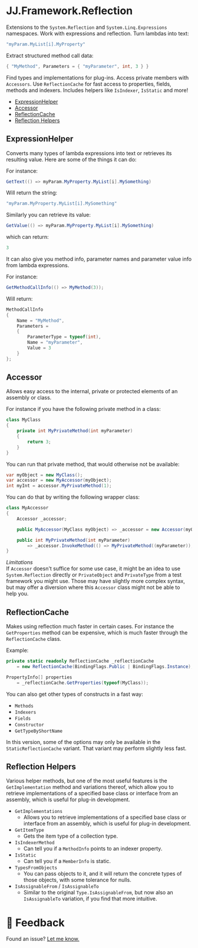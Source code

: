 JJ.Framework.Reflection
=======================

Extensions to the `System.Reflection` and `System.Linq.Expressions` namespaces. Work with expressions and reflection. Turn lambdas into text:

```cs
"myParam.MyList[i].MyProperty"
```

Extract structured method call data:

```cs
{ "MyMethod", Parameters = { "myParameter", int, 3 } }
```

Find types and implementations for plug-ins. Access private members with `Accessors`. Use `ReflectionCache` for fast access to properties, fields, methods and indexers. Includes helpers like `IsIndexer`, `IsStatic` and more!

- [ExpressionHelper](#expressionhelper)
- [Accessor](#accessor)
- [ReflectionCache](#reflectioncache)
- [Reflection Helpers](#reflection-helpers)


ExpressionHelper
----------------

Converts many types of lambda expressions into text or retrieves its resulting value. Here are some of the things it can do:

For instance:

```cs
GetText(() => myParam.MyProperty.MyList[i].MySomething)
```

Will return the string:

```cs
"myParam.MyProperty.MyList[i].MySomething"
```

Similarly you can retrieve its value:

```cs
GetValue(() => myParam.MyProperty.MyList[i].MySomething)
```

which can return:

```cs
3
```

It can also give you method info, parameter names and parameter value info from lambda expressions.

For instance:

```cs
GetMethodCallInfo(() => MyMethod(3));
```

Will return:

```cs
MethodCallInfo
{
    Name = "MyMethod",
    Parameters = 
    {
        ParameterType = typeof(int),
        Name = "myParameter",
        Value = 3
    }
};
```


Accessor
--------

Allows easy access to the internal, private or protected elements of an assembly or class.

For instance if you have the following private method in a class:

```cs
class MyClass
{
    private int MyPrivateMethod(int myParameter)
    {
        return 3;
    }
}
```

You can run that private method, that would otherwise not be available:

```cs
var myObject = new MyClass();
var accessor = new MyAccessor(myObject);
int myInt = accessor.MyPrivateMethod(1);
```

You can do that by writing the following wrapper class:

```cs
class MyAccessor
{
    Accessor _accessor;

    public MyAccessor(MyClass myObject) => _accessor = new Accessor(myObject);

    public int MyPrivateMethod(int myParameter) 
        => _accessor.InvokeMethod(() => MyPrivateMethod((myParameter));
}
```

*Limitations*  
If `Accessor` doesn't suffice for some use case, it might be an idea to use `System.Reflection` directly or `PrivateObject` and `PrivateType` from a test framework you might use. Those may have slightly more complex syntax, but may offer a diversion where this `Accessor` class might not be able to help you.


ReflectionCache
---------------

Makes using reflection much faster in certain cases. For instance the `GetProperties` method can be expensive, which is much faster through the `ReflectionCache` class.

Example:

```cs
private static readonly ReflectionCache _reflectionCache 
    = new ReflectionCache(BindingFlags.Public | BindingFlags.Instance);

PropertyInfo[] properties 
    = _reflectionCache.GetProperties(typeof(MyClass));
```

You can also get other types of constructs in a fast way:

* `Methods`
* `Indexers`
* `Fields`
* `Constructor`
* `GetTypeByShortName`

In this version, some of the options may only be available in the `StaticReflectionCache` variant. That variant may perform slightly less fast.

Reflection Helpers
------------------

Various helper methods, but one of the most useful features is the `GetImplementation` method and variations thereof, which allow you to retrieve implementations of a specified base class or interface from an assembly, which is useful for plug-in development.

* `GetImplementations`
    * Allows you to retrieve implementations of a specified base class or interface from an assembly, which is useful for plug-in development.
* `GetItemType`
    * Gets the item type of a collection type.
* `IsIndexerMethod`
    * Can tell you if a `MethodInfo` points to an indexer property.
* `IsStatic`
    * Can tell you if a `MemberInfo` is static.
* `TypesFromObjects`
    * You can pass objects to it, and it will return the concrete types of those objects, with some tolerance for nulls.
* `IsAssignableFrom` / `IsAssignableTo`
    * Similar to the original `Type.IsAssignableFrom`, but now also an `IsAssignableTo` variation, if you find that more intuitive.

💬 Feedback
============

Found an issue? [Let me know.](https://jjvanzon.github.io/#-how-to-reach-me)